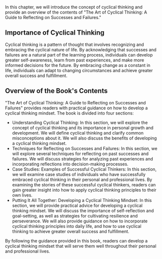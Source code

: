 
In this chapter, we will introduce the concept of cyclical thinking and provide an overview of the contents of "The Art of Cyclical Thinking: A Guide to Reflecting on Successes and Failures."

Importance of Cyclical Thinking
-------------------------------

Cyclical thinking is a pattern of thought that involves recognizing and embracing the cyclical nature of life. By acknowledging that successes and failures are a natural part of the learning process, individuals can develop greater self-awareness, learn from past experiences, and make more informed decisions for the future. By embracing change as a constant in life, individuals can adapt to changing circumstances and achieve greater overall success and fulfillment.

Overview of the Book's Contents
-------------------------------

"The Art of Cyclical Thinking: A Guide to Reflecting on Successes and Failures" provides readers with practical guidance on how to develop a cyclical thinking mindset. The book is divided into four sections:

* Understanding Cyclical Thinking: In this section, we will explore the concept of cyclical thinking and its importance in personal growth and development. We will define cyclical thinking and clarify common misconceptions about it. We will also discuss the benefits of developing a cyclical thinking mindset.
* Techniques for Reflecting on Successes and Failures: In this section, we will explore several techniques for reflecting on past successes and failures. We will discuss strategies for analyzing past experiences and incorporating reflections into decision-making processes.
* Case Studies: Examples of Successful Cyclical Thinkers: In this section, we will examine case studies of individuals who have successfully embraced cyclical thinking in their personal and professional lives. By examining the stories of these successful cyclical thinkers, readers can gain greater insight into how to apply cyclical thinking principles to their own lives.
* Putting It All Together: Developing a Cyclical Thinking Mindset: In this section, we will provide practical advice for developing a cyclical thinking mindset. We will discuss the importance of self-reflection and goal-setting, as well as strategies for cultivating resilience and perseverance. We will also provide guidance on how to incorporate cyclical thinking principles into daily life, and how to use cyclical thinking to achieve greater overall success and fulfillment.

By following the guidance provided in this book, readers can develop a cyclical thinking mindset that will serve them well throughout their personal and professional lives.
